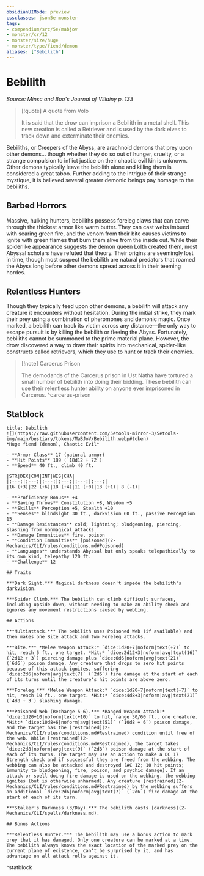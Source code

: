 ```yaml
---
obsidianUIMode: preview
cssclasses: json5e-monster
tags:
- compendium/src/5e/mabjov
- monster/cr/12
- monster/size/huge
- monster/type/fiend/demon
aliases: ["Bebilith"]
---
```

# Bebilith
*Source: Minsc and Boo's Journal of Villainy p. 133*  

> [!quote] A quote from Volo  
> 
> It is said that the drow can imprison a Bebilith in a metal shell. This new creation is called a Retriever and is used by the dark elves to track down and exterminate their enemies.

Bebiliths, or Creepers of the Abyss, are arachnoid demons that prey upon other demons... though whether they do so out of hunger, cruelty, or a strange compulsion to inflict justice on their chaotic evil kin is unknown. Other demons typically leave the bebilith alone and killing them is considered a great taboo. Further adding to the intrigue of their strange mystique, it is believed several greater demonic beings pay homage to the bebiliths.

## Barbed Horrors

Massive, hulking hunters, bebiliths possess foreleg claws that can carve through the thickest armor like warm butter. They can cast webs imbued with searing green fire, and the venom from their bite causes victims to ignite with green flames that burn them alive from the inside out. While their spiderlike appearance suggests the demon queen Lolth created them, most Abyssal scholars have refuted that theory. Their origins are seemingly lost in time, though most suspect the bebilith are natural predators that roamed the Abyss long before other demons spread across it in their teeming hordes.

## Relentless Hunters

Though they typically feed upon other demons, a bebilith will attack any creature it encounters without hesitation. During the initial strike, they mark their prey using a combination of pheromones and demonic magic. Once marked, a bebilith can track its victim across any distance—the only way to escape pursuit is by killing the bebilith or fleeing the Abyss. Fortunately, bebiliths cannot be summoned to the prime material plane. However, the drow discovered a way to draw their spirits into mechanical, spider-like constructs called retrievers, which they use to hunt or track their enemies.

> [!note] Carcerus Prison
> 
> The demodands of the Carcerus prison in Ust Natha have tortured a small number of bebilith into doing their bidding. These bebilith can use their relentless hunter ability on anyone ever imprisoned in Carcerus.
^carcerus-prison

## Statblock

```ad-statblock
title: Bebilith
![](https://raw.githubusercontent.com/5etools-mirror-3/5etools-img/main/bestiary/tokens/MaBJoV/Bebilith.webp#token)
*Huge fiend (demon), Chaotic Evil*

- **Armor Class** 17 (natural armor)
- **Hit Points** 189 (`18d12 + 72`)
- **Speed** 40 ft., climb 40 ft.

|STR|DEX|CON|INT|WIS|CHA|
|:---:|:---:|:---:|:---:|:---:|:---:|
|16 (+3)|22 (+6)|18 (+4)|11 (+0)|13 (+1)| 8 (-1)|

- **Proficiency Bonus** +4
- **Saving Throws** Constitution +8, Wisdom +5
- **Skills** Perception +5, Stealth +10
- **Senses** blindsight 30 ft., darkvision 60 ft., passive Perception 15
- **Damage Resistances** cold; lightning; bludgeoning, piercing, slashing from nonmagical attacks
- **Damage Immunities** fire, poison
- **Condition Immunities** [poisoned](2-Mechanics/CLI/rules/conditions.md#Poisoned)
- **Languages** understands Abyssal but only speaks telepathically to its own kind, telepathy 120 ft.
- **Challenge** 12

## Traits

***Dark Sight.*** Magical darkness doesn't impede the bebilith's darkvision.

***Spider Climb.*** The bebilith can climb difficult surfaces, including upside down, without needing to make an ability check and ignores any movement restrictions caused by webbing.

## Actions

***Multiattack.*** The bebilith uses Poisoned Web (if available) and then makes one Bite attack and two Foreleg attacks.

***Bite.*** *Melee Weapon Attack:* `dice:1d20+7|noform|text(+7)` to hit, reach 5 ft., one target. *Hit:* `dice:2d12+3|noform|avg|text(16)` (`2d12 + 3`) piercing damage plus `dice:6d6|noform|avg|text(21)` (`6d6`) poison damage. Any creature that drops to zero hit points because of this attack ignites, suffering `dice:2d6|noform|avg|text(7)` (`2d6`) fire damage at the start of each of its turns until the creature's hit points are above zero.

***Foreleg.*** *Melee Weapon Attack:* `dice:1d20+7|noform|text(+7)` to hit, reach 10 ft., one target. *Hit:* `dice:4d8+3|noform|avg|text(21)` (`4d8 + 3`) slashing damage.

***Poisoned Web (Recharge 5-6).*** *Ranged Weapon Attack:* `dice:1d20+10|noform|text(+10)` to hit, range 30/60 ft., one creature. *Hit:* `dice:10d8+6|noform|avg|text(51)` (`10d8 + 6`) poison damage, and the target has the [restrained](2-Mechanics/CLI/rules/conditions.md#Restrained) condition until free of the web. While [restrained](2-Mechanics/CLI/rules/conditions.md#Restrained), the target takes `dice:2d8|noform|avg|text(9)` (`2d8`) poison damage at the start of each of its turns. The target may use an action to make a DC 17 Strength check and if successful they are freed from the webbing. The webbing can also be attacked and destroyed (AC 12; 10 hit points; immunity to bludgeoning, fire, poison, and psychic damage). If an attack or spell doing fire damage is used on the webbing, the webbing ignites (but is otherwise unharmed). Any creature [restrained](2-Mechanics/CLI/rules/conditions.md#Restrained) by the webbing suffers an additional `dice:2d6|noform|avg|text(7)` (`2d6`) fire damage at the start of each of its turn.

***Stalker's Darkness (3/Day).*** The bebilith casts [darkness](2-Mechanics/CLI/spells/darkness.md).

## Bonus Actions

***Relentless Hunter.*** The bebilith may use a bonus action to mark prey that it has damaged. Only one creature can be marked at a time. The bebilith always knows the exact location of the marked prey on the current plane of existence, can't be surprised by it, and has advantage on all attack rolls against it.
```
^statblock